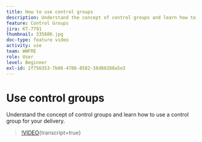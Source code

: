 ```yaml
---
title: How to use control groups
description: Understand the concept of control groups and learn how to use a control group for your delivery.
feature: Control Groups
jira: KT-7791
thumbnail: 335606.jpg
doc-type: feature video
activity: use
team: WWFRE
role: User
level: Beginner
exl-id: 2f756353-7b06-4786-8582-38d80288a5e3
---
```

# Use control groups

Understand the concept of control groups and learn how to use a control group for your delivery.

>[!VIDEO](https://video.tv.adobe.com/v/335606?quality=12&learn=on){transcript=true}
